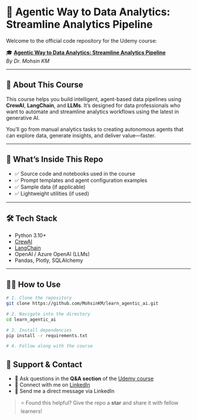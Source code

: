 # 🧠 Agentic Way to Data Analytics: Streamline Analytics Pipeline

Welcome to the official code repository for the Udemy course:

🎓 **[Agentic Way to Data Analytics: Streamline Analytics Pipeline](https://www.udemy.com/course/generative-ai-for-data-analytics/?referralCode=EF854E51D1B4C96924D5)**  
_By Dr. Mohsin KM_

---

## 📌 About This Course

This course helps you build intelligent, agent-based data pipelines using **CrewAI**, **LangChain**, and **LLMs**. It’s designed for data professionals who want to automate and streamline analytics workflows using the latest in generative AI.

You’ll go from manual analytics tasks to creating autonomous agents that can explore data, generate insights, and deliver value—faster.

---

## 📁 What’s Inside This Repo

- ✅ Source code and notebooks used in the course  
- ✅ Prompt templates and agent configuration examples  
- ✅ Sample data (if applicable)  
- ✅ Lightweight utilities (if used)

---

## 🛠️ Tech Stack

- Python 3.10+
- [CrewAI](https://github.com/joaomdmoura/crewAI)
- [LangChain](https://www.langchain.com/)
- OpenAI / Azure OpenAI (LLMs)
- Pandas, Plotly, SQLAlchemy

---

## 👨‍💻 How to Use

```bash
# 1. Clone the repository
git clone https://github.com/MohsinKM/learn_agentic_ai.git

# 2. Navigate into the directory
cd learn_agentic_ai

# 3. Install dependencies
pip install -r requirements.txt

# 4. Follow along with the course
```

## 💬 Support & Contact
- 🧠 Ask questions in the **Q&A section** of the [Udemy course](https://www.udemy.com/course/generative-ai-for-data-analytics/?referralCode=EF854E51D1B4C96924D5)
- 💼 Connect with me on [LinkedIn](https://www.linkedin.com/in/kmmohsin/)
- 📧 Send me a direct message via LinkedIn
> ⭐ Found this helpful? Give the repo a **star** and share it with fellow learners!
